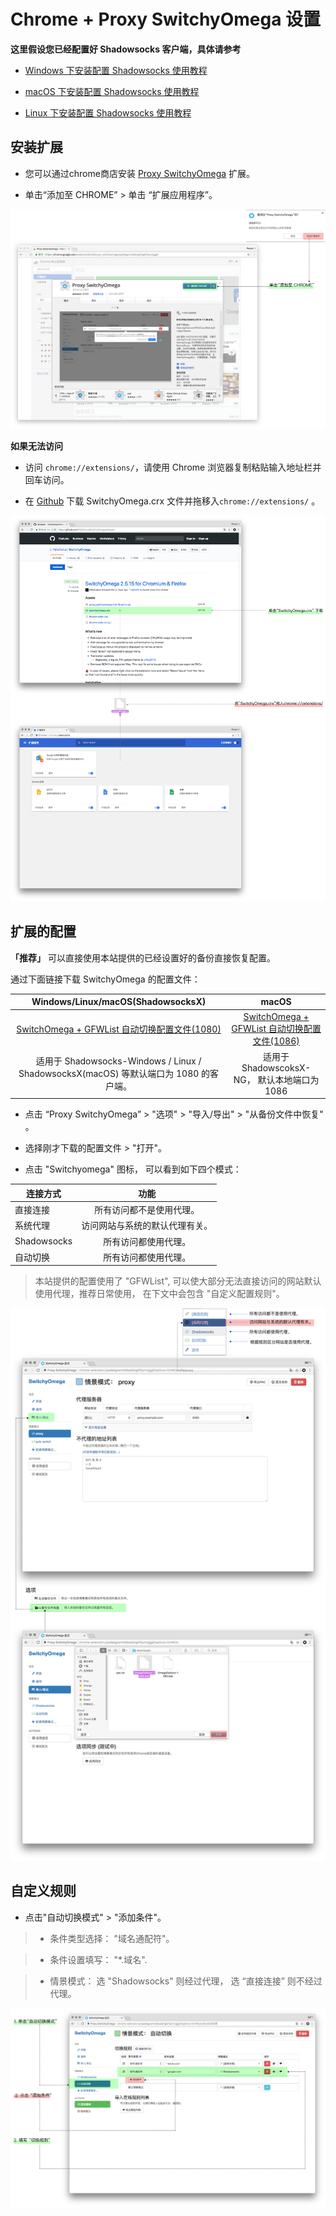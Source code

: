 # Chrome + Proxy SwitchyOmega 设置

**这里假设您已经配置好 Shadowsocks 客户端，具体请参考**

* [Windows 下安装配置 Shadowsocks 使用教程](2-windows-setup-guide-cn.md)

* [macOS 下安装配置 Shadowsocks 使用教程](3-macos-setup-guide-cn.md)

* [Linux 下安装配置 Shadowsocks 使用教程](6-linux-setup-guide-cn.md)

## 安装扩展

* 您可以通过chrome商店安装 [Proxy SwitchyOmega](https://chrome.google.com/webstore/detail/padekgcemlokbadohgkifijomclgjgif) 扩展。

* 单击“添加至 CHROME” >  单击 “扩展应用程序”。

 ![安装到chrome](files/images/bro-chromeinstall.png)

**如果无法访问**

* 访问 `chrome://extensions/`，请使用 Chrome 浏览器复制粘贴输入地址栏并回车访问。

* 在 [Github](https://github.com/FelisCatus/SwitchyOmega/releases) 下载 SwitchyOmega.crx 文件并拖移入`chrome://extensions/` 。

![使用Guthub](files/images/bro-chrome-useGithub.png)

## 扩展的配置

**「推荐」** 可以直接使用本站提供的已经设置好的备份直接恢复配置。

通过下面链接下载 SwitchyOmega 的配置文件：

|Windows/Linux/macOS(ShadowsocksX)|macOS|
|:--------:|:--------:|
|[SwitchOmega + GFWList 自动切换配置文件(1080)](https://portal.shadowsocks.ch/dl.php?type=d&id=74)|[SwitchOmega + GFWList 自动切换配置文件(1086)](https://portal.shadowsocks.ch/dl.php?type=d&id=75)|
|适用于 Shadowsocks-Windows / Linux / ShadowsocksX(macOS) 等默认端口为 1080 的客户端。|适用于ShadowscoksX-NG， 默认本地端口为 1086|

* 点击 “Proxy SwitchyOmega” > "选项" > "导入/导出" > "从备份文件中恢复" 。

* 选择刚才下载的配置文件 > "打开"。
* 点击 "Switchyomega" 图标， 可以看到如下四个模式：


|连接方式|功能|
|--------|:--------:|
|直接连接|所有访问都不是使用代理。|
|系统代理|访问网站与系统的默认代理有关。|
|Shadowsocks|所有访问都使用代理。|
|自动切换|所有访问都使用代理。|


> 本站提供的配置使用了 "GFWList", 可以使大部分无法直接访问的网站默认使用代理，推荐日常使用， 在下文中会包含 "自定义配置规则"。

 ![从备份文件中恢复](files/images/bro-switchyomega.png)

## 自定义规则

* 点击"自动切换模式" > "添加条件"。

>* 条件类型选择： "域名通配符"。

>* 条件设置填写： "*.域名".

>* 情景模式： 选 "Shadowsocks" 则经过代理， 选 “直接连接” 则不经过代理。

![自定义规则](files/images/bro-swocustomize.png)
